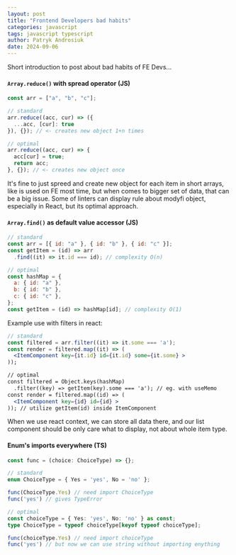 ```yaml
---
layout: post
title: "Frontend Developers bad habits"
categories: javascript
tags: javascript typescript
author: Patryk Androsiuk
date: 2024-09-06
---
```


Short introduction to post about bad habits of FE Devs...

#### `Array.reduce()` with spread operator (JS)

```js
const arr = ["a", "b", "c"];

// standard
arr.reduce((acc, cur) => ({ 
  ...acc, [cur]: true 
}), {}); // <- creates new object 1+n times

// optimal
arr.reduce((acc, cur) => {
  acc[cur] = true;
  return acc;
}, {}); // <- creates new object once
```

It's fine to just spreed and create new object for each item in short arrays, like is used on FE most time, but when comes to bigger set of data, that can be a big issue. Some of linters can display rule about modyfi object, especially in React, but its optimal approach.

#### `Array.find()` as default value accessor (JS)

```js
// standard
const arr = [{ id: "a" }, { id: "b" }, { id: "c" }];
const getItem = (id) => arr
  .find((it) => it.id === id); // complexity O(n)

// optimal
const hashMap = {
  a: { id: "a" },
  b: { id: "b" },
  c: { id: "c" },
};
const getItem = (id) => hashMap[id]; // complexity O(1)
```

Example use with filters in react:

```jsx
// standard
const filtered = arr.filter((it) => it.some === 'a');
const render = filtered.map((it) => (
  <ItemComponent key={it.id} id={it.id} some={it.some} >
));

// optimal
const filtered = Object.keys(hashMap)
  .filter((key) => getItem(key).some === 'a'); // eg. with useMemo
const render = filtered.map((id) => (
  <ItemComponent key={id} id={id} >
)); // utilize getItem(id) inside ItemComponent
```
When we use react context, we can store all data there, and our list component should be only care what to display, not about whole item type.

#### Enum's imports everywhere (TS)

```ts
const func = (choice: ChoiceType) => {};

// standard
enum ChoiceType = { Yes = 'yes', No = 'no' };

func(ChoiceType.Yes) // need import ChoiceType
func('yes') // gives TypeError

// optimal
const choiceType = { Yes: 'yes', No: 'no' } as const;
type ChoiceType = typeof choiceType[keyof typeof choiceType];

func(choiceType.Yes) // need import choiceType
func('yes') // but now we can use string without importing enything
```
